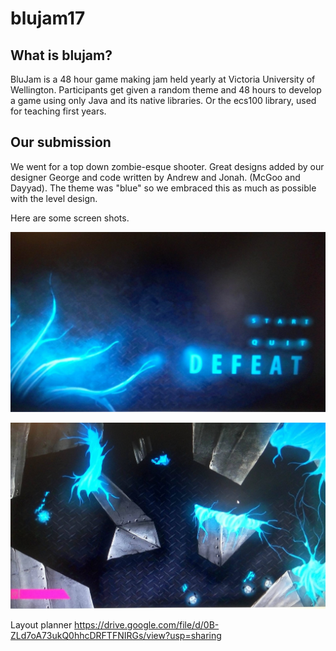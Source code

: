 # blujam17

## What is blujam? 

BluJam is a 48 hour game making jam held yearly at Victoria University of Wellington. Participants get given a random theme and 48 hours to develop a game using only Java and its native libraries. Or the ecs100 library, used for teaching first years. 

## Our submission

We went for a top down zombie-esque shooter. Great designs added by our designer George and code written by Andrew and Jonah. (McGoo and Dayyad). The theme was "blue" so we embraced this as much as possible with the level design. 

Here are some screen shots. 

![Alt text](https://github.com/dayyad/blujam17/blob/master/assets/desc1.jpg?raw=true)

![Alt text](https://github.com/dayyad/blujam17/blob/master/assets/desc2.jpg?raw=true)


Layout planner
https://drive.google.com/file/d/0B-ZLd7oA73ukQ0hhcDRFTFNIRGs/view?usp=sharing
